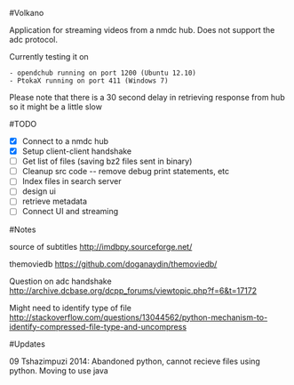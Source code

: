 #Volkano

Application for streaming videos from a nmdc hub. Does not support the adc protocol.

Currently testing it on

    - opendchub running on port 1200 (Ubuntu 12.10)
    - PtokaX running on port 411 (Windows 7)
    
Please note that there is a 30 second delay in retrieving response from hub so it might be a little slow

#TODO

- [X] Connect to a nmdc hub
- [X] Setup client-client handshake
- [ ] Get list of files (saving bz2 files sent in binary)
- [ ] Cleanup src code -- remove debug print statements, etc
- [ ] Index files in search server
- [ ] design ui
- [ ] retrieve metadata
- [ ] Connect UI and streaming

#Notes

source of subtitles http://imdbpy.sourceforge.net/

themoviedb https://github.com/doganaydin/themoviedb/

Question on adc handshake http://archive.dcbase.org/dcpp_forums/viewtopic.php?f=6&t=17172

Might need to identify type of file http://stackoverflow.com/questions/13044562/python-mechanism-to-identify-compressed-file-type-and-uncompress

#Updates

09 Tshazimpuzi 2014: Abandoned python, cannot recieve files using python. Moving to use java
